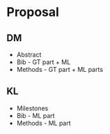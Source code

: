 Proposal
=======

DM
---
- Abstract 
- Bib - GT part + ML
- Methods - GT part + ML parts


KL
--- 
- Milestones
- Bib - ML part
- Methods - ML part
